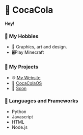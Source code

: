 # 🥤  CocaCola
**Hey!**
  
### 🏓 My Hobbies 
- 🎨 Graphics, art and design.
-  🖥Play Minecraft

### 🔧 My Projects
- 🌐 [My Website](https://malfunzionato.it/)
- 🛒 [CocaColaOS]()
- 🔎 [Soon]()

### 🐍 Languages and Frameworks
- Python
- Javascript
- HTML
- Node.js
